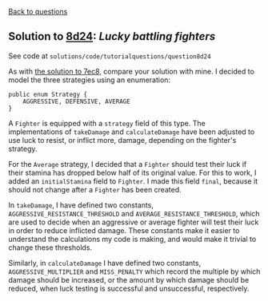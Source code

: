 [Back to questions](../README.md)

## Solution to [8d24](../questions/8d24): *Lucky battling fighters*

See code at `solutions/code/tutorialquestions/question8d24`

As with [the solution to 7ec8](7ec8.md), compare your solution with mine.  I decided to model
the three strategies using an enumeration:

```
public enum Strategy {
	AGGRESSIVE, DEFENSIVE, AVERAGE
}
```

A `Fighter` is equipped with a `strategy` field of this type.  The implementations
of `takeDamage` and `calculateDamage` have been adjusted to use luck to
resist, or inflict more, damage, depending on the fighter's strategy.

For the `Average` strategy, I decided that a `Fighter` should test their luck if their
stamina has dropped below half of its original value.  For this to work, I added an `initialStamina`
field to `Fighter`.  I made this field `final`, because it should not change after
a `Fighter` has been created.

In `takeDamage`, I have defined two constants, `AGGRESSIVE_RESISTANCE_THRESHOLD`
and `AVERAGE_RESISTANCE_THRESHOLD`, which are used to decide when an aggressive or average
fighter will test their luck in order to reduce inflicted damage.  These constants make it easier to
understand the calculations my code is making, and would make it trivial to change these thresholds.

Similarly, in `calculateDamage` I have defined two constants, `AGGRESSIVE_MULTIPLIER`
and `MISS_PENALTY` which record the multiple by which damage should be increased, or the amount
by which damage should be reduced, when luck testing is successful and unsuccessful, respectively.
